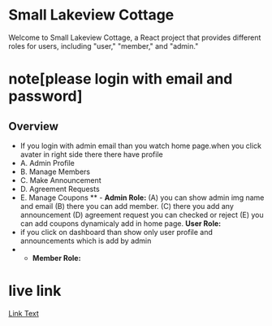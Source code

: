 # Small Lakeview Cottage

Welcome to Small Lakeview Cottage, a React project that provides different roles for users, including "user," "member," and "admin."
# note[please login with email and password]
## Overview
  - If you login with admin email than you watch home page.when you click avater in right side there there have profile 
  - A. Admin Profile
  - B. Manage Members
  - C. Make Announcement
  - D. Agreement Requests
  - E. Manage Coupons
  ** - **Admin Role:**
  (A) you can show admin img name and email
  (B) there you can add member.
  (C) there you add any announcement
  (D) agreement request you can checked or reject
  (E) you can add coupons dynamicaly add in home page.
  **User Role:**
  - if you click on dashboard than show only user profile and announcements which is add by admin
  - - **Member Role:**


# live link
[Link Text]([URL](https://small-lakeview-cottage.web.app/))